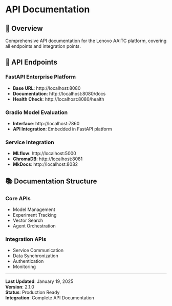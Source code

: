 # API Documentation

## 🎯 Overview

Comprehensive API documentation for the Lenovo AAITC platform, covering all endpoints and integration points.

## 🔗 API Endpoints

### FastAPI Enterprise Platform

- **Base URL**: http://localhost:8080
- **Documentation**: http://localhost:8080/docs
- **Health Check**: http://localhost:8080/health

### Gradio Model Evaluation

- **Interface**: http://localhost:7860
- **API Integration**: Embedded in FastAPI platform

### Service Integration

- **MLflow**: http://localhost:5000
- **ChromaDB**: http://localhost:8081
- **MkDocs**: http://localhost:8082

## 📚 Documentation Structure

### Core APIs

- Model Management
- Experiment Tracking
- Vector Search
- Agent Orchestration

### Integration APIs

- Service Communication
- Data Synchronization
- Authentication
- Monitoring

---

**Last Updated**: January 19, 2025  
**Version**: 2.1.0  
**Status**: Production Ready  
**Integration**: Complete API Documentation
